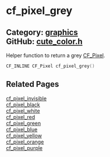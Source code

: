[](../header.md ':include')

# cf_pixel_grey

Category: [graphics](/api_reference?id=graphics)  
GitHub: [cute_color.h](https://github.com/RandyGaul/cute_framework/blob/master/include/cute_color.h)  
---

Helper function to return a grey [CF_Pixel](/graphics/cf_pixel.md).

```cpp
CF_INLINE CF_Pixel cf_pixel_grey()
```

## Related Pages

[cf_pixel_invisible](/graphics/cf_pixel_invisible.md)  
[cf_pixel_black](/graphics/cf_pixel_black.md)  
[cf_pixel_white](/graphics/cf_pixel_white.md)  
[cf_pixel_red](/graphics/cf_pixel_red.md)  
[cf_pixel_green](/graphics/cf_pixel_green.md)  
[cf_pixel_blue](/graphics/cf_pixel_blue.md)  
[cf_pixel_yellow](/graphics/cf_pixel_yellow.md)  
[cf_pixel_orange](/graphics/cf_pixel_orange.md)  
[cf_pixel_purple](/graphics/cf_pixel_purple.md)  
